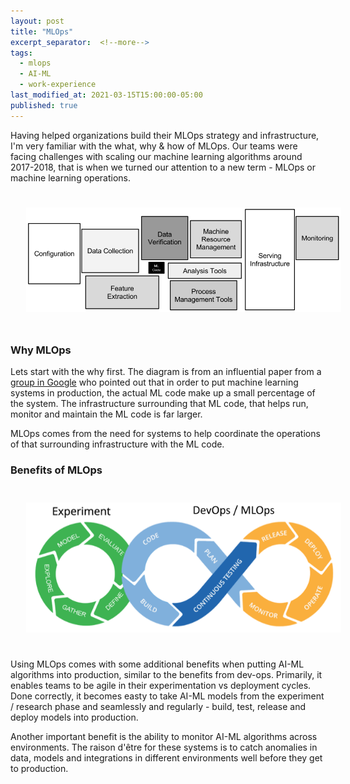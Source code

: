 ```yaml
---
layout: post
title: "MLOps"
excerpt_separator:  <!--more-->
tags:
  - mlops
  - AI-ML
  - work-experience
last_modified_at: 2021-03-15T15:00:00-05:00
published: true
---
```


Having helped organizations build their MLOps strategy and infrastructure, I'm very familiar with the what, why & how of MLOps. Our teams were facing challenges with scaling our machine learning algorithms around 2017-2018, that is when we turned our attention to a new term - MLOps or machine learning operations.

<p>
    <img style="padding: 25px;" src="/assets/img/mlops-1.png">
</p>

<!--more-->

### Why MLOps

Lets start with the why first. The diagram is from an influential paper from a [group in Google](https://papers.nips.cc/paper/5656-hidden-technical-debt-in-machine-learning-systems.pdf) who pointed out that in order to put machine learning systems in production, the actual ML code make up a small percentage of the system. The infrastructure surrounding that ML code, that helps run, monitor and maintain the ML code is far larger.

MLOps comes from the need for systems to help coordinate the operations of that surrounding infrastructure with the ML code.

### Benefits of MLOps

<p>
    <img style="padding: 25px;" src="/assets/img/mlops-2.png">
</p>

Using MLOps comes with some additional benefits when putting AI-ML algorithms into production, similar to the benefits from dev-ops. Primarily, it enables teams to be agile in their experimentation vs deployment cycles. Done correctly, it becomes easty to take AI-ML models from the experiment / research phase and seamlessly and regularly - build, test, release and deploy models into production.

Another important benefit is the ability to monitor AI-ML algorithms across environments. The raison d'être for these systems is to catch anomalies in data, models and integrations in different environments well before they get to production.